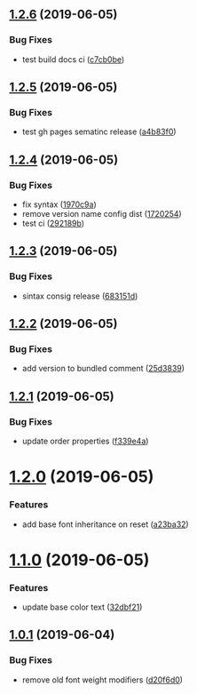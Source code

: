 ## [1.2.6](https://github.com/alicerce/alicerce-css/compare/v1.2.5...v1.2.6) (2019-06-05)


### Bug Fixes

* test build docs ci ([c7cb0be](https://github.com/alicerce/alicerce-css/commit/c7cb0be))

## [1.2.5](https://github.com/alicerce/alicerce-css/compare/v1.2.4...v1.2.5) (2019-06-05)


### Bug Fixes

* test gh pages sematinc release ([a4b83f0](https://github.com/alicerce/alicerce-css/commit/a4b83f0))

## [1.2.4](https://github.com/alicerce/alicerce-css/compare/v1.2.3...v1.2.4) (2019-06-05)


### Bug Fixes

* fix syntax ([1970c9a](https://github.com/alicerce/alicerce-css/commit/1970c9a))
* remove version name config dist ([1720254](https://github.com/alicerce/alicerce-css/commit/1720254))
* test ci ([292189b](https://github.com/alicerce/alicerce-css/commit/292189b))

## [1.2.3](https://github.com/alicerce/alicerce-css/compare/v1.2.2...v1.2.3) (2019-06-05)


### Bug Fixes

* sintax consig release ([683151d](https://github.com/alicerce/alicerce-css/commit/683151d))

## [1.2.2](https://github.com/alicerce/alicerce-css/compare/v1.2.1...v1.2.2) (2019-06-05)


### Bug Fixes

* add version to bundled comment ([25d3839](https://github.com/alicerce/alicerce-css/commit/25d3839))

## [1.2.1](https://github.com/alicerce/alicerce-css/compare/v1.2.0...v1.2.1) (2019-06-05)


### Bug Fixes

* update order properties ([f339e4a](https://github.com/alicerce/alicerce-css/commit/f339e4a))

# [1.2.0](https://github.com/alicerce/alicerce-css/compare/v1.1.0...v1.2.0) (2019-06-05)


### Features

* add base font inheritance on reset ([a23ba32](https://github.com/alicerce/alicerce-css/commit/a23ba32))

# [1.1.0](https://github.com/alicerce/alicerce-css/compare/v1.0.1...v1.1.0) (2019-06-05)


### Features

* update base color text ([32dbf21](https://github.com/alicerce/alicerce-css/commit/32dbf21))

## [1.0.1](https://github.com/alicerce/alicerce-css/compare/v1.0.0...v1.0.1) (2019-06-04)


### Bug Fixes

* remove old font weight modifiers ([d20f6d0](https://github.com/alicerce/alicerce-css/commit/d20f6d0))
